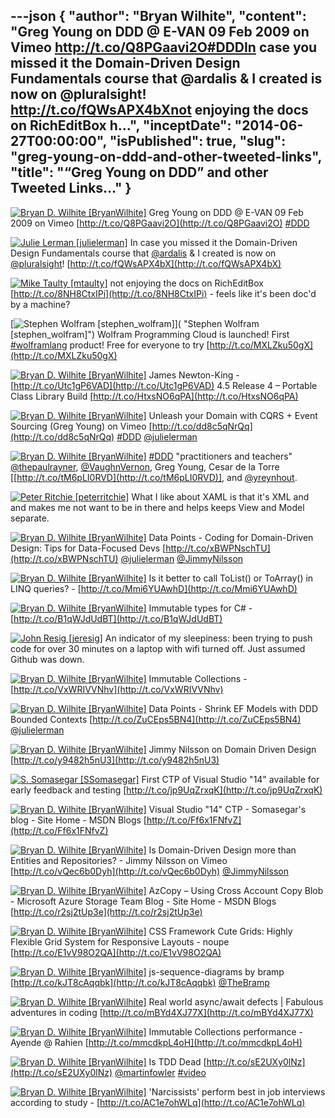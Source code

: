 ---json
{
  "author": "Bryan Wilhite",
  "content": "Greg Young on DDD @ E-VAN 09 Feb 2009 on Vimeo http://t.co/Q8PGaavi2O#DDDIn case you missed it the Domain-Driven Design Fundamentals course that @ardalis &amp; I created is now on @pluralsight! http://t.co/fQWsAPX4bXnot enjoying the docs on RichEditBox h...",
  "inceptDate": "2014-06-27T00:00:00",
  "isPublished": true,
  "slug": "greg-young-on-ddd-and-other-tweeted-links",
  "title": "“Greg Young on DDD” and other Tweeted Links…"
}
---

[<img alt="Bryan D. Wilhite [BryanWilhite]" src="https://songhay.blob.core.windows.net/shared-social-twitter/BryanWilhite.jpeg">](http://t.co/UNdqV0Z1zz "Bryan D. Wilhite [BryanWilhite]") <span>Greg Young on DDD @ E-VAN 09 Feb 2009 on Vimeo [http://t.co/Q8PGaavi2O](http://t.co/Q8PGaavi2O) [#DDD](http://search.twitter.com/search?q=%23DDD)</span>

[<img alt="Julie Lerman [julielerman]" src="https://songhay.blob.core.windows.net/shared-social-twitter/julielerman.jpeg">](http://t.co/FtL7wpKePq "Julie Lerman [julielerman]") <span>In case you missed it the Domain-Driven Design Fundamentals course that [@ardalis](http://twitter.com/ardalis) &amp; I created is now on [@pluralsight](http://twitter.com/pluralsight)! [http://t.co/fQWsAPX4bX](http://t.co/fQWsAPX4bX)</span>

[<img alt="Mike Taulty [mtaulty]" src="https://songhay.blob.core.windows.net/shared-social-twitter/mtaulty.png">](http://t.co/iVomBMJ51E "Mike Taulty [mtaulty]") <span>not enjoying the docs on RichEditBox [http://t.co/8NH8CtxIPi](http://t.co/8NH8CtxIPi) - feels like it's been doc'd by a machine?</span>

[<img alt="Stephen Wolfram [stephen_wolfram]" src="https://songhay.blob.core.windows.net/shared-social-twitter/stephen_wolfram.png">]( "Stephen Wolfram [stephen_wolfram]") <span>Wolfram Programming Cloud is launched! First [#wolframlang](http://search.twitter.com/search?q=%23wolframlang) product! Free for everyone to try [http://t.co/MXLZku50gX](http://t.co/MXLZku50gX)</span>

[<img alt="Bryan D. Wilhite [BryanWilhite]" src="https://songhay.blob.core.windows.net/shared-social-twitter/BryanWilhite.jpeg">](http://t.co/UNdqV0Z1zz "Bryan D. Wilhite [BryanWilhite]") <span>James Newton-King - [http://t.co/Utc1gP6VAD](http://t.co/Utc1gP6VAD) 4.5 Release 4 – Portable Class Library Build [http://t.co/HtxsNO6qPA](http://t.co/HtxsNO6qPA)</span>

[<img alt="Bryan D. Wilhite [BryanWilhite]" src="https://songhay.blob.core.windows.net/shared-social-twitter/BryanWilhite.jpeg">](http://t.co/UNdqV0Z1zz "Bryan D. Wilhite [BryanWilhite]") <span>Unleash your Domain with CQRS + Event Sourcing (Greg Young) on Vimeo [http://t.co/dd8c5qNrQq](http://t.co/dd8c5qNrQq) [#DDD](http://search.twitter.com/search?q=%23DDD) [@julielerman](http://twitter.com/julielerman)</span>

[<img alt="Bryan D. Wilhite [BryanWilhite]" src="https://songhay.blob.core.windows.net/shared-social-twitter/BryanWilhite.jpeg">](http://t.co/UNdqV0Z1zz "Bryan D. Wilhite [BryanWilhite]") <span>[#DDD](http://search.twitter.com/search?q=%23DDD) "practitioners and teachers" [@thepaulrayner](http://twitter.com/thepaulrayner), [@VaughnVernon](http://twitter.com/VaughnVernon), Greg Young, Cesar de la Torre [[http://t.co/tM6pLI0RVD](http://t.co/tM6pLI0RVD)], and [@yreynhout](http://twitter.com/yreynhout).</span>

[<img alt="Peter Ritchie [peterritchie]" src="https://songhay.blob.core.windows.net/shared-social-twitter/peterritchie.jpeg">](http://t.co/KvtlLGSmSz "Peter Ritchie [peterritchie]") <span>What I like about XAML is that it's XML and and makes me not want to be in there and helps keeps View and Model separate.</span>

[<img alt="Bryan D. Wilhite [BryanWilhite]" src="https://songhay.blob.core.windows.net/shared-social-twitter/BryanWilhite.jpeg">](http://t.co/UNdqV0Z1zz "Bryan D. Wilhite [BryanWilhite]") <span>Data Points - Coding for Domain-Driven Design: Tips for Data-Focused Devs [http://t.co/xBWPNschTU](http://t.co/xBWPNschTU) [@julielerman](http://twitter.com/julielerman) [@JimmyNilsson](http://twitter.com/JimmyNilsson)</span>

[<img alt="Bryan D. Wilhite [BryanWilhite]" src="https://songhay.blob.core.windows.net/shared-social-twitter/BryanWilhite.jpeg">](http://t.co/UNdqV0Z1zz "Bryan D. Wilhite [BryanWilhite]") <span>Is it better to call ToList() or ToArray() in LINQ queries? - [http://t.co/Mmi6YUAwhD](http://t.co/Mmi6YUAwhD)</span>

[<img alt="Bryan D. Wilhite [BryanWilhite]" src="https://songhay.blob.core.windows.net/shared-social-twitter/BryanWilhite.jpeg">](http://t.co/UNdqV0Z1zz "Bryan D. Wilhite [BryanWilhite]") <span>Immutable types for C# - [http://t.co/B1qWJdUdBT](http://t.co/B1qWJdUdBT)</span>

[<img alt="John Resig [jeresig]" src="https://songhay.blob.core.windows.net/shared-social-twitter/jeresig.jpeg">](http://t.co/DhxxrmIfa8 "John Resig [jeresig]") <span>An indicator of my sleepiness: been trying to push code for over 30 minutes on a laptop with wifi turned off. Just assumed Github was down.</span>

[<img alt="Bryan D. Wilhite [BryanWilhite]" src="https://songhay.blob.core.windows.net/shared-social-twitter/BryanWilhite.jpeg">](http://t.co/UNdqV0Z1zz "Bryan D. Wilhite [BryanWilhite]") <span>Immutable Collections - [http://t.co/VxWRIVVNhv](http://t.co/VxWRIVVNhv)</span>

[<img alt="Bryan D. Wilhite [BryanWilhite]" src="https://songhay.blob.core.windows.net/shared-social-twitter/BryanWilhite.jpeg">](http://t.co/UNdqV0Z1zz "Bryan D. Wilhite [BryanWilhite]") <span>Data Points - Shrink EF Models with DDD Bounded Contexts [http://t.co/ZuCEps5BN4](http://t.co/ZuCEps5BN4) [@julielerman](http://twitter.com/julielerman)</span>

[<img alt="Bryan D. Wilhite [BryanWilhite]" src="https://songhay.blob.core.windows.net/shared-social-twitter/BryanWilhite.jpeg">](http://t.co/UNdqV0Z1zz "Bryan D. Wilhite [BryanWilhite]") <span>Jimmy Nilsson on Domain Driven Design [http://t.co/y9482h5nU3](http://t.co/y9482h5nU3)</span>

[<img alt="S. Somasegar [SSomasegar]" src="https://songhay.blob.core.windows.net/shared-social-twitter/SSomasegar.jpeg">](http://t.co/TUP2K5657h "S. Somasegar [SSomasegar]") <span>First CTP of Visual Studio "14" available for early feedback and testing [http://t.co/jp9UqZrxqK](http://t.co/jp9UqZrxqK)</span>

[<img alt="Bryan D. Wilhite [BryanWilhite]" src="https://songhay.blob.core.windows.net/shared-social-twitter/BryanWilhite.jpeg">](http://t.co/UNdqV0Z1zz "Bryan D. Wilhite [BryanWilhite]") <span>Visual Studio "14" CTP - Somasegar's blog - Site Home - MSDN Blogs [http://t.co/Ff6x1FNfvZ](http://t.co/Ff6x1FNfvZ)</span>

[<img alt="Bryan D. Wilhite [BryanWilhite]" src="https://songhay.blob.core.windows.net/shared-social-twitter/BryanWilhite.jpeg">](http://t.co/UNdqV0Z1zz "Bryan D. Wilhite [BryanWilhite]") <span>Is Domain-Driven Design more than Entities and Repositories? - Jimmy Nilsson on Vimeo [http://t.co/vQec6b0Dyh](http://t.co/vQec6b0Dyh) [@JimmyNilsson](http://twitter.com/JimmyNilsson)</span>

[<img alt="Bryan D. Wilhite [BryanWilhite]" src="https://songhay.blob.core.windows.net/shared-social-twitter/BryanWilhite.jpeg">](http://t.co/UNdqV0Z1zz "Bryan D. Wilhite [BryanWilhite]") <span>AzCopy – Using Cross Account Copy Blob - Microsoft Azure Storage Team Blog - Site Home - MSDN Blogs [http://t.co/r2sj2tUp3e](http://t.co/r2sj2tUp3e)</span>

[<img alt="Bryan D. Wilhite [BryanWilhite]" src="https://songhay.blob.core.windows.net/shared-social-twitter/BryanWilhite.jpeg">](http://t.co/UNdqV0Z1zz "Bryan D. Wilhite [BryanWilhite]") <span>CSS Framework Cute Grids: Highly Flexible Grid System for Responsive Layouts - noupe [http://t.co/E1vV98O2QA](http://t.co/E1vV98O2QA)</span>

[<img alt="Bryan D. Wilhite [BryanWilhite]" src="https://songhay.blob.core.windows.net/shared-social-twitter/BryanWilhite.jpeg">](http://t.co/UNdqV0Z1zz "Bryan D. Wilhite [BryanWilhite]") <span>js-sequence-diagrams by bramp [http://t.co/kJT8cAqqbk](http://t.co/kJT8cAqqbk) [@TheBramp](http://twitter.com/TheBramp)</span>

[<img alt="Bryan D. Wilhite [BryanWilhite]" src="https://songhay.blob.core.windows.net/shared-social-twitter/BryanWilhite.jpeg">](http://t.co/UNdqV0Z1zz "Bryan D. Wilhite [BryanWilhite]") <span>Real world async/await defects | Fabulous adventures in coding [http://t.co/mBYd4XJ77X](http://t.co/mBYd4XJ77X)</span>

[<img alt="Bryan D. Wilhite [BryanWilhite]" src="https://songhay.blob.core.windows.net/shared-social-twitter/BryanWilhite.jpeg">](http://t.co/UNdqV0Z1zz "Bryan D. Wilhite [BryanWilhite]") <span>Immutable Collections performance - Ayende @ Rahien [http://t.co/mmcdkpL4oH](http://t.co/mmcdkpL4oH)</span>

[<img alt="Bryan D. Wilhite [BryanWilhite]" src="https://songhay.blob.core.windows.net/shared-social-twitter/BryanWilhite.jpeg">](http://t.co/UNdqV0Z1zz "Bryan D. Wilhite [BryanWilhite]") <span>Is TDD Dead [http://t.co/sE2UXy0lNz](http://t.co/sE2UXy0lNz) [@martinfowler](http://twitter.com/martinfowler) [#video](http://search.twitter.com/search?q=%23video)</span>

[<img alt="Bryan D. Wilhite [BryanWilhite]" src="https://songhay.blob.core.windows.net/shared-social-twitter/BryanWilhite.jpeg">](http://t.co/UNdqV0Z1zz "Bryan D. Wilhite [BryanWilhite]") <span>'Narcissists' perform best in job interviews according to study - [http://t.co/AC1e7ohWLq](http://t.co/AC1e7ohWLq)</span>
